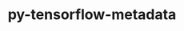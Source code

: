 ---
title: "py-tensorflow-metadata"
layout: cache
categories: [package, develop-2023-12-17]
meta: {"versions": ["1.10.0"], "compilers": ["gcc@=11.3.0"], "oss": ["ubuntu22.04"], "platforms": ["linux"], "targets": ["x86_64_v3"], "stacks": ["ml-linux-x86_64-cpu", "ml-linux-x86_64-cuda", "ml-linux-x86_64-rocm", "root"], "num_specs": 1, "num_specs_by_stack": {"ml-linux-x86_64-cpu": 1, "ml-linux-x86_64-cuda": 1, "root": 1, "ml-linux-x86_64-rocm": 1}}
spec_details: [{"hash": "sd4jirg45wfmhmw5w62w6ahalupohpod", "compiler": "gcc@=11.3.0", "versions": ["1.10.0"], "os": "ubuntu22.04", "platform": "linux", "target": "x86_64_v3", "variants": ["build_system=python_pip", "patches=a6b294d"], "stacks": ["ml-linux-x86_64-cpu", "ml-linux-x86_64-cuda", "root", "ml-linux-x86_64-rocm"], "size": "-", "tarball": "https://binaries.spack.io/develop-2023-12-17/build_cache/linux-ubuntu22.04-x86_64_v3/gcc-11.3.0/py-tensorflow-metadata-1.10.0/linux-ubuntu22.04-x86_64_v3-gcc-11.3.0-py-tensorflow-metadata-1.10.0-sd4jirg45wfmhmw5w62w6ahalupohpod.spack"}]
---